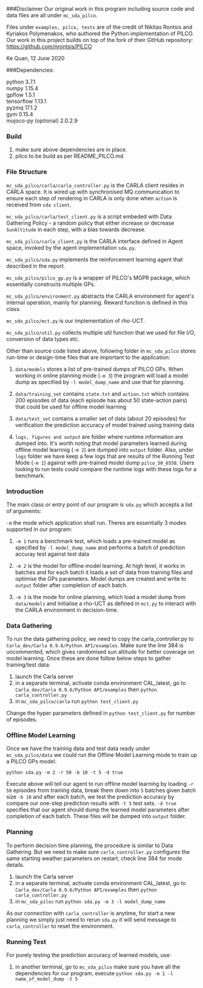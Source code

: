 ###Disclaimer
Our original work in this program including source code and data files are all under `mc_sda_pilco`.

Files under `examples, pilco, tests` are of the credit of Nikitas Rontsis and Kyriakos Polymenakos, who authored the Python
implementation of PILCO. Our work in this project builds on top of the fork of their GitHub repository: https://github.com/nrontsis/PILCO

Ke Quan, 12 June 2020

###Dependencies:

python                             3.7.1 <br/>
numpy                              1.15.4 <br/>
gpflow                             1.5.1 <br/>
tensorflow                         1.13.1 <br/>
pyzmq                              17.1.2 <br/>
gym                                0.15.4 <br/>
mujoco-py (optional)                          2.0.2.9 <br/>


### Build
1. make sure above dependencies are in place.
2. pilco to be build as per README_PILCO.md <br/>

### File Structure
`mc_sda_pilco/carla/carla_controller.py` is the CARLA client resides in CARLA space. It is wired up with
synchronised MQ communication to ensure each step of rendering in CARLA is only done
when `action` is received from `sda client`.

`mc_sda_pilco/carla/test_client.py` is a script embeded with Data Gathering Policy - a random policy that either
increase or decrease `SunAltitude` in each step, with a bias towards decrease.

`mc_sda_pilco/carla_client.py` is the CARLA interface defined in Agent space, invoked by the agent implementation `sda.py`.

`mc_sda_pilco/sda.py` implements the reinforcement learning agent that described in the report.

`mc_sda_pilco/pilco_gp.py` is a wrapper of PILCO's MGPR package, which essentially constructs multiple GPs.

`mc_sda_pilco/environment.py` abstracts the CARLA environment for agent's internal operation, mainly for planning. Reward
function is defined in this class.

`mc_sda_pilco/mct.py` is our implementation of rho-UCT.

`mc_sda_pilco/util.py` collects multiple util function that we used for file I/O, conversion of data types etc.

Other than source code listed above, following folder in `mc_sda_pilco` stores run-time or design-time files that are important to the 
application:

1. `data/models` stores a list of pre-trained dumps of PILCO GPs. When working in online planning mode (`-m 3`) the program
will load a model dump as specified by `-l model_dump_name` and use that for planning.

2. `data/training_set` contains `state.txt` and `action.txt` which contains 200 episodes of data (each episode has about 50 state-action pairs)
that could be used for offline model learning

3. `data/test_set` contains a smaller set of data (about 20 episodes) for verification the prediction accuracy of model trained
using training data

4. `logs, figures and output` are folder where runtime information are dumped into. It's worth noting that model parameters learned during
offline model learnnig (`-m 2`) are dumped into `output` folder. Also, under `logs` folder we have keep a few logs that are results
of the Running Test Mode (`-m 1`) against with pre-trained model dump `pilco_50_6558`. Users looking to run tests could compare the runtime
logs with these logs for a benchmark.


### Introduction
The main class or entry point of our program is `sda.py` which accepts a list of arguments:

`-m` the mode which application shall run. Theres are essentially 3 modes supported in  our program: 
1. `-m 1` runs a benchmark test, which loads a pre-trained model as specified by `-l model_dump_name` and performs a batch
of prediction accuray test against test data

2. `-m 2` is the model for offline model learning. At high level, it works in batches and for each batch it loads a set
of data from training files and optimise the GPs parameters. Model dumps are created and write to `output` folder after
completion of each batch.

3. `-m 3` is the mode for online planning, which load a model dump from `data/models` and initialise a rho-UCT as defined
in `mct.py` to interact with the CARLA environment in decision-time.

### Data Gathering
To run the data gathering policy, we need to copy the carla_controller.py to `Carla_dev/Carla 0.9.6/Python API/examples`.
Make sure the line 384 is uncommented, which gives randomised sun altitude for better coverage on model learning.
Once these are done follow below steps to gather training/test data:
1. launch the Carla server
2. in a separate terminal, activate conda environment CAL_latest, go to `Carla_dev/Carla 0.9.6/Python API/examples` then `python carla_controller.py`
3. in `mc_sda_pilco/carla` run `python test_client.py`

Change the hyper parameters defined in `python test_client.py` for number of episodes.

### Offline Model Learning
Once we have the training data and test data ready under `mc_sda_pilco/data` we could run the Offline Model Learning
mode to train up a PILCO GPs model.
```
python sda.py -m 2 -r 50 -b 10 -t 5 -d true
``` 
Execute above will tell our agent to run offline model learning by loading `-r 50` episodes from training data, break them down
into `5` batches given batch size `-b 10` and after each batch, we test the prediction accuracy by compare our one-step prediction results
with `-t 5` test sets. `-d true` specifies that our agent should dump the learned model parameters after completion of each batch. These
files will be dumped into `output` folder.

### Planning
To perform decision time planning, the procedure is similar to Data Gathering. But we need to make sure `carla_controller.py` configures the same
starting weather parameters on restart, check line 384 for mode details.
1. launch the Carla server
2. in a separate terminal, activate conda environment CAL_latest, go to `Carla_dev/Carla 0.9.6/Python API/examples` then `python carla_controller.py`
3. in `mc_sda_piloc` run `python sda.py -m 3 -l model_dump_name`

As our connection with `carla_controller` is anytime, for start a new planning we simply just need to rerun `sda.py` it will send message to
`carla_controller` to reset the environment.

### Running Test
For purely testing the prediction accuracy of learned models, use:
1. in another terminal, go to `mc_sda_pilco` make sure you have all the dependencies for our program, execute `python sda.py -m 1 -l name_of_model_dump -t 5`



